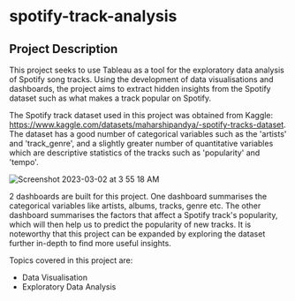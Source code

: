 # spotify-track-analysis
## Project Description
This project seeks to use Tableau as a tool for the exploratory data analysis of Spotify song tracks. Using the development of data visualisations and dashboards, the project aims to extract hidden insights from the Spotify dataset such as what makes a track popular on Spotify.

The Spotify track dataset used in this project was obtained from Kaggle: https://www.kaggle.com/datasets/maharshipandya/-spotify-tracks-dataset. The dataset has a good number of categorical variables such as the 'artists' and 'track_genre', and a slightly greater number of quantitative variables which are descriptive statistics of the tracks such as 'popularity' and 'tempo'. 

![Screenshot 2023-03-02 at 3 55 18 AM](https://user-images.githubusercontent.com/97609174/222251479-d2900fc1-9a9a-4e68-a6ee-36bd3ef043eb.png)


2 dashboards are built for this project. One dashboard summarises the categorical variables like artists, albums, tracks, genre etc. The other dashboard summarises the factors that affect a Spotify track's popularity, which will then help us to predict the popularity of new tracks. It is noteworthy that this project can be expanded by exploring the dataset further in-depth to find more useful insights.

Topics covered in this project are:
- Data Visualisation
- Exploratory Data Analysis
